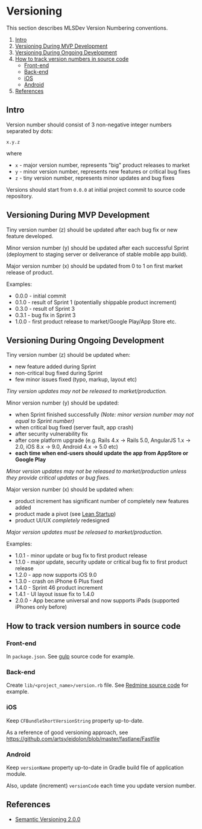 # Versioning

This section describes MLSDev Version Numbering conventions.

1. [Intro](#intro)
1. [Versioning During MVP Development](#versioning-during-mvp-development)
1. [Versioning During Ongoing Development](#versioning-during-ongoing-development)
1. [How to track version numbers in source code](#how-to-track-version-numbers-in-source-code)
    * [Front-end](#front-end)
    * [Back-end](#back-end)
    * [iOS](#ios)
    * [Android](#android)
1. [References](#references)


## Intro

Version number should consist of 3 non-negative integer numbers separated by dots:

```
x.y.z
```

where
* ```x``` - major version number, represents "big" product releases to market
* ```y``` - minor version number, represents new features or critical bug fixes
* ```z``` - tiny version number, represents minor updates and bug fixes

Versions should start from ```0.0.0``` at initial project commit to source code repository.


## Versioning During MVP Development

Tiny version number (z) should be updated after each bug fix or new feature developed.

Minor version number (y) should be updated after each successful Sprint (deployment to staging server or deliverance of stable mobile app build).

Major version number (x) should be updated from 0 to 1 on first market release of product.

Examples:

* 0.0.0 - initial commit
* 0.1.0 - result of Sprint 1 (potentially shippable product increment)
* 0.3.0 - result of Sprint 3
* 0.3.1 - bug fix in Sprint 3
* 1.0.0 - first product release to market/Google Play/App Store etc.


## Versioning During Ongoing Development

Tiny version number (z) should be updated when:
* new feature added during Sprint
* non-critical bug fixed during Sprint
* few minor issues fixed (typo, markup, layout etc)

_Tiny version updates may not be released to market/production._

Minor version number (y) should be updated:
* when Sprint finished successfully _(Note: minor version number may not equal to Sprint number)_
* when critical bug fixed (server fault, app crash)
* after security vulnerability fix
* after core platform upgrade (e.g. Rails 4.x -> Rails 5.0, AngularJS 1.x -> 2.0, iOS 8.x -> 9.0, Android 4.x -> 5.0 etc)
* **each time when end-users should update the app from AppStore or Google Play**

_Minor version updates may not be released to market/production unless they provide critical updates or bug fixes._

Major version number (x) should be updated when:
* product increment has significant number of completely new features added
* product made a pivot (see [Lean Startup](https://en.wikipedia.org/wiki/Lean_startup))
* product UI/UX _completely_ redesigned

_Major version updates must be released to market/production._

Examples:

* 1.0.1 - minor update or bug fix to first product release
* 1.1.0 - major update, security update or critical bug fix to first product release
* 1.2.0 - app now supports iOS 9.0
* 1.3.0 - crash on iPhone 6 Plus fixed
* 1.4.0 - Sprint 46 product increment 
* 1.4.1 - UI layout issue fix to 1.4.0
* 2.0.0 - App became universal and now supports iPads (supported iPhones only before)


## How to track version numbers in source code

### Front-end

In ```package.json```. See [gulp](https://github.com/gulpjs/gulp/blob/master/package.json) source code for example.


### Back-end

Create ```lib/<project_name>/version.rb``` file. See [Redmine source code](https://github.com/redmine/redmine/blob/master/lib/redmine/version.rb) for example.


### iOS

Keep ```CFBundleShortVersionString``` property up-to-date.

As a reference of good versioning approach, see https://github.com/artsy/eidolon/blob/master/fastlane/Fastfile


### Android

Keep ```versionName``` property up-to-date in Gradle build file of application module. 

Also, update (increment) ```versionCode``` each time you update version number.


## References

* [Semantic Versioning 2.0.0](http://semver.org/)
